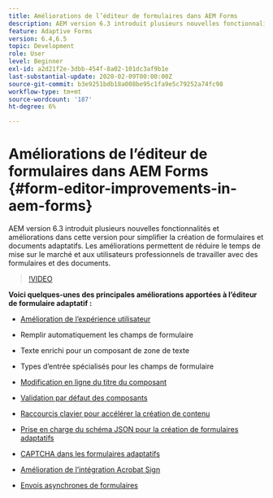 ```yaml
---
title: Améliorations de l’éditeur de formulaires dans AEM Forms
description: AEM version 6.3 introduit plusieurs nouvelles fonctionnalités et améliorations dans cette version pour simplifier la création de formulaires et documents adaptatifs. Les améliorations permettent de réduire le temps de mise sur le marché et aux utilisateurs professionnels de travailler avec des formulaires et des documents.
feature: Adaptive Forms
version: 6.4,6.5
topic: Development
role: User
level: Beginner
exl-id: a2d21f2e-3dbb-454f-8a02-101dc3af9b1e
last-substantial-update: 2020-02-09T00:00:00Z
source-git-commit: b3e9251bdb18a008be95c1fa9e5c79252a74fc98
workflow-type: tm+mt
source-wordcount: '187'
ht-degree: 6%

---
```


# Améliorations de l’éditeur de formulaires dans AEM Forms {#form-editor-improvements-in-aem-forms}

AEM version 6.3 introduit plusieurs nouvelles fonctionnalités et améliorations dans cette version pour simplifier la création de formulaires et documents adaptatifs. Les améliorations permettent de réduire le temps de mise sur le marché et aux utilisateurs professionnels de travailler avec des formulaires et des documents.

>[!VIDEO](https://video.tv.adobe.com/v/19500?quality=12&learn=on)

**Voici quelques-unes des principales améliorations apportées à l’éditeur de formulaire adaptatif :**

* [Amélioration de l’expérience utilisateur](https://helpx.adobe.com/fr/aem-forms/6-3/introduction-forms-authoring.html)

* Remplir automatiquement les champs de formulaire
* Texte enrichi pour un composant de zone de texte
* Types d’entrée spécialisés pour les champs de formulaire

* [Modification en ligne du titre du composant](https://helpx.adobe.com/fr/aem-forms/6-3/introduction-forms-authoring.html)
* [Validation par défaut des composants](https://helpx.adobe.com/fr/aem-forms/6-3/introduction-forms-authoring.html)
* [Raccourcis clavier pour accélérer la création de contenu](https://helpx.adobe.com/aem-forms/6-3/keyboard-shortcuts.html#AdaptiveFormEditor)
* [Prise en charge du schéma JSON pour la création de formulaires adaptatifs](https://helpx.adobe.com/aem-forms/6-3/adaptive-form-json-schema-form-model.html)
* [CAPTCHA dans les formulaires adaptatifs](https://helpx.adobe.com/aem-forms/6-3/captcha-adaptive-forms.html)
* [Amélioration de l’intégration Acrobat Sign](https://helpx.adobe.com/aem-forms/6-3/working-with-adobe-sign.html)
* [Envois asynchrones de formulaires](https://helpx.adobe.com/aem-forms/6-3/asynchronous-submissions-adaptive-forms.html)
